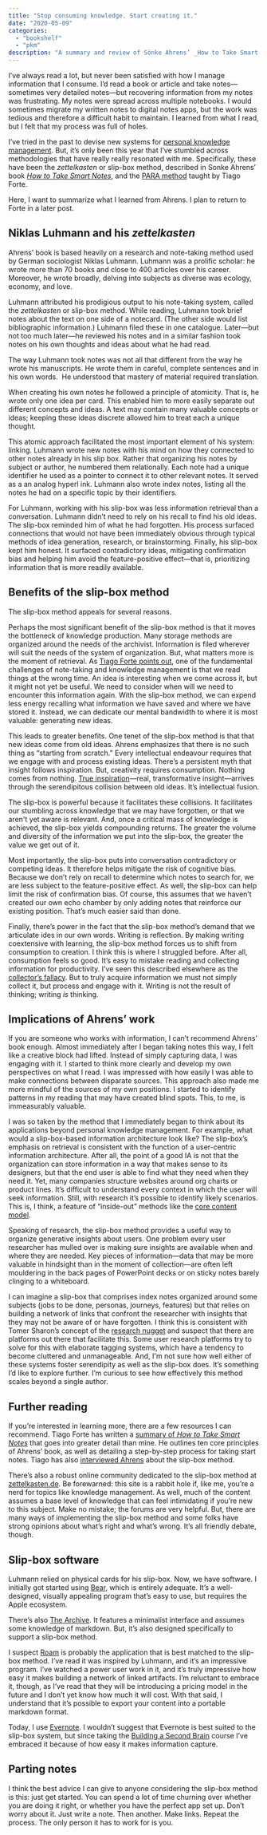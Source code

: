 ```yaml
---
title: "Stop consuming knowledge. Start creating it."
date: "2020-05-09"
categories:
  - "bookshelf"
  - "pkm"
description: "A summary and review of Sönke Ahrens’ _How to Take Smart Notes_"
---
```



I’ve always read a lot, but never been satisfied with how I manage information that I consume. I’d read a book or article and take notes—sometimes very detailed notes—but recovering information from my notes was frustrating. My notes were spread across multiple notebooks. I would sometimes migrate my written notes to digital notes apps, but the work was tedious and therefore a difficult habit to maintain. I learned from what I read, but I felt that my process was full of holes. 

I’ve tried in the past to devise new systems for [personal knowledge management](https://mobydiction.ca/blog/my-personal-knowledge-management-system). But, it’s only been this year that I’ve stumbled across methodologies that have really really resonated with me. Specifically, these have been the _zettelkasten_ or slip-box method, described in Sonke Ahrens’ book [_How to Take Smart Notes_](https://amzn.to/35MopRc), and the [PARA method](https://fortelabs.co/blog/para/) taught by Tiago Forte. 

Here, I want to summarize what I learned from Ahrens. I plan to return to Forte in a later post. 

## Niklas Luhmann and his _zettelkasten_

Ahrens’ book is based heavily on a research and note-taking method used by German sociologist Niklas Luhmann. Luhmann was a prolific scholar: he wrote more than 70 books and close to 400 articles over his career. Moreover, he wrote broadly, delving into subjects as diverse was ecology, economy, and love. 

Luhmann attributed his prodigious output to his note-taking system, called the _zettelkasten_ or slip-box method. While reading, Luhmann took brief notes about the text on one side of a notecard. (The other side would list bibliographic information.) Luhmann filed these in one catalogue. Later—but not too much later—he reviewed his notes and in a similar fashion took notes on his own thoughts and ideas about what he had read. 

The way Luhmann took notes was not all that different from the way he wrote his manuscripts. He wrote them in careful, complete sentences and in his own words.  He understood that mastery of material required translation.

When creating his own notes he followed a principle of atomicity. That is, he wrote only one idea per card. This enabled him to more easily separate out different concepts and ideas. A text may contain many valuable concepts or ideas; keeping these ideas discrete allowed him to treat each a unique thought. 

This atomic approach facilitated the most important element of his system: linking. Luhmann wrote new notes with his mind on how they connected to other notes already in his slip box. Rather that organizing his notes by subject or author, he numbered them relationally. Each note had a unique identifier he used as a pointer to connect it to other relevant notes. It served as a an analog hyperl ink. Luhmann also wrote index notes, listing all the notes he had on a specific topic by their identifiers. 

For Luhmann, working with his slip-box was less information retrieval than a conversation. Luhmann didn’t need to rely on his recall to find his old ideas. The slip-box reminded him of what he had forgotten. His process surfaced connections that would not have been immediately obvious through typical methods of idea generation, research, or brainstorming. Finally, his slip-box kept him honest. It surfaced contradictory ideas, mitigating confirmation bias and helping him avoid the feature-positive effect—that is, prioritizing information that is more readily available. 

## Benefits of the slip-box method

The slip-box method appeals for several reasons. 

Perhaps the most significant benefit of the slip-box method is that it moves the bottleneck of knowledge production. Many storage methods are organized around the needs of the archivist. Information is filed wherever will suit the needs of the system of organization. But, what matters more is the moment of retrieval. As [Tiago Forte points out](https://fortelabs.co/blog/progressive-summarization-a-practical-technique-for-designing-discoverable-notes), one of the fundamental challenges of note-taking and knowledge management is that we read things at the wrong time. An idea is interesting when we come across it, but it might not yet be useful. We need to consider when will we need to encounter this information again. With the slip-box method, we can expend less energy recalling what information we have saved and where we have stored it. Instead, we can dedicate our mental bandwidth to where it is most valuable: generating new ideas.

This leads to greater benefits. One tenet of the slip-box method is that that new ideas come from old ideas. Ahrens emphasizes that there is no such thing as “starting from scratch.” Every intellectual endeavour requires that we engage with and process existing ideas. There’s a persistent myth that insight follows inspiration. But, creativity requires consumption. Nothing comes from nothing. [True inspiration](https://mobydiction.ca/blog/how-to-improve-intuition)—real, transformative insight—arrives through the serendipitous collision between old ideas. It’s intellectual fusion.

The slip-box is powerful because it facilitates these collisions. It facilitates our stumbling across knowledge that we may have forgotten, or that we aren't yet aware is relevant. And, once a critical mass of knowledge is achieved, the slip-box yields compounding returns. The greater the volume and diversity of the information we put into the slip-box, the greater the value we get out of it.

Most importantly, the slip-box puts into conversation contradictory or competing ideas. It therefore helps mitigate the risk of cognitive bias. Because we don’t rely on recall to determine which notes to search for, we are less subject to the feature-positive effect. As well, the slip-box can help limit the risk of confirmation bias. Of course, this assumes that we haven’t created our own echo chamber by only adding notes that reinforce our existing position. That’s much easier said than done.

Finally, there’s power in the fact that the slip-box method’s demand that we articulate ides in our own words. Writing is reflection. By making writing coextensive with learning, the slip-box method forces us to shift from consumption to creation. I think this is where I struggled before. After all, consumption feels so good. It’s easy to mistake reading and collecting information for productivity. I’ve seen this described elsewhere as the [collector’s fallacy](https://zettelkasten.de/posts/collectors-fallacy/). But to truly acquire information we must not simply collect it, but process and engage with it. Writing is not the result of thinking; writing _is_ thinking.

## Implications of Ahrens’ work

If you are someone who works with information, I can’t recommend Ahrens’ book enough. Almost immediately after I began taking notes this way, I felt like a creative block had lifted. Instead of simply capturing data, I was engaging with it. I started to think more clearly and develop my own perspectives on what I read. I was impressed with how easily I was able to make connections between disparate sources. This approach also made me more mindful of the sources of my own positions. I started to identify patterns in my reading that may have created blind spots. This, to me, is immeasurably valuable.

I was so taken by the method that I immediately began to think about its applications beyond personal knowledge management. For example, what would a slip-box-based information architecture look like? The slip-box’s emphasis on retrieval is consistent with the function of a user-centric information architecture. After all, the point of a good IA is not that the organization can store information in a way that makes sense to its designers, but that the end user is able to find what they need when they need it. Yet, many companies structure websites around org charts or product lines. It’s difficult to understand every context in which the user will seek information. Still, with research it’s possible to identify likely scenarios. This is, I think, a feature of “inside-out” methods like the [core content model](https://alistapart.com/article/the-core-model-designing-inside-out-for-better-results/).

Speaking of research, the slip-box method provides a useful way to organize generative insights about users. One problem every user researcher has mulled over is making sure insights are available when and where they are needed. Key pieces of information—data that may be more valuable in hindsight than in the moment of collection—are often left mouldering in the back pages of PowerPoint decks or on sticky notes barely clinging to a whiteboard.

I can imagine a slip-box that comprises index notes organized around some subjects (jobs to be done, personas, journeys, features) but that relies on building a network of links that confront the researcher with insights that they may not be aware of or have forgotten. I think this is consistent with Tomer Sharon’s concept of the [research nugget](https://medium.com/@tsharon/the-atomic-unit-of-a-research-insight-7bf13ec8fabe) and suspect that there are platforms out there that facilitate this. Some user research platforms try to solve for this with elaborate tagging systems, which have a tendency to become cluttered and unmanageable. And, I'm not sure how well either of these systems foster serendipity as well as the slip-box does. It’s something I’d like to explore further. I’m curious to see how effectively this method scales beyond a single author.

## Further reading

If you’re interested in learning more, there are a few resources I can recommend. Tiago Forte has written a [summary of _How to Take Smart Notes_](https://fortelabs.co/blog/how-to-take-smart-notes/) that goes into greater detail than mine. He outlines ten core principles of Ahrens’ book, as well as detailing a step-by-step process for taking start notes. Tiago has also [interviewed Ahrens](https://www.youtube.com/watch?v=kXnR7qX3BDc) about the slip-box method.  

There’s also a robust online community dedicated to the slip-box method at [zettelkasten.de](https://zettelkasten.de/). Be forewarned: this site is a rabbit hole if, like me, you’re a nerd for topics like knowledge management. As well, much of the content assumes a base level of knowledge that can feel intimidating if you’re new to this subject. Make no mistake; the forums are very helpful. But, there are many ways of implementing the slip-box method and some folks have strong opinions about what’s right and what’s wrong. It’s all friendly debate, though. 

## Slip-box software

Luhmann relied on physical cards for his slip-box. Now, we have software. I initially got started using [Bear](https://bear.app/), which is entirely adequate. It’s a well-designed, visually appealing program that’s easy to use, but requires the Apple ecosystem.

There’s also [The Archive](https://zettelkasten.de/the-archive/). It features a minimalist interface and assumes some knowledge of markdown. But, it’s also designed specifically to support a slip-box method.

I suspect [Roam](https://roamresearch.com/) is probably the application that is best matched to the slip-box method. I’ve read it was inspired by Luhmann, and it’s an impressive program. I’ve watched a power user work in it, and it’s truly impressive how easy it makes building a network of linked artifacts. I’m reluctant to embrace it, though, as I’ve read that they will be introducing a pricing model in the future and I don’t yet know how much it will cost. With that said, I understand that it’s possible to export your content into a portable markdown format. 

Today, I use [Evernote](https://evernote.com/). I wouldn’t suggest that Evernote is best suited to the slip-box system, but since taking the [Building a Second Brain](https://www.buildingasecondbrain.com/) course I’ve embraced it because of how easy it makes information capture. 

## Parting notes

I think the best advice I can give to anyone considering the slip-box method is this: just get started. You can spend a lot of time churning over whether you are doing it right, or whether you have the perfect app set up. Don’t worry about it. Just write a note. Then another. Make links. Repeat the process. The only person it has to work for is you.
